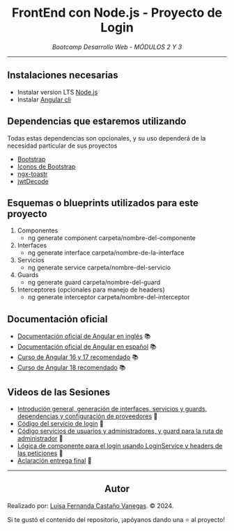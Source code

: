 <!-- Centrar el título -->
<h1 align="center">FrontEnd con Node.js - Proyecto de Login</h1>

<!-- Subtítulo -->
<p align="center"><em>Bootcamp Desarrollo Web - MÓDULOS 2 Y 3</em></p>

<!-- Separador -->
<hr>

<!-- Contenido de cada sección -->

## Instalaciones necesarias

- Instalar version LTS [Node.js](https://nodejs.org/en)
- Instalar [Angular cli](https://www.npmjs.com/package/@angular/cli)


## Dependencias que estaremos utilizando

<p>Todas estas dependencias son opcionales, y su uso dependerá de la necesidad particular de sus proyectos</p>

- [Bootstrap](https://www.npmjs.com/package/bootstrap)
- [Iconos de Bootstrap](https://www.npmjs.com/package/bootstrap-icons)
- [ngx-toastr](https://www.npmjs.com/package/ngx-toastr#setup-without-animations)
- [jwtDecode](https://www.npmjs.com/package/jwt-decode)

## Esquemas o blueprints utilizados para este proyecto

1. Componentes
    - ng generate component carpeta/nombre-del-componente
2. Interfaces
    - ng generate interface carpeta/nombre-de-la-interface
3. Servicios
    - ng generate service carpeta/nombre-del-servicio
4. Guards
    - ng generate guard carpeta/nombre-del-guard
5. Interceptores (opcionales para manejo de headers)
    - ng generate interceptor carpeta/nombre-del-interceptor

## Documentación oficial

- [Documentación oficial de Angular en inglés](https://angular.dev/overview) 📚
- [Documentación oficial de Angular en español](https://docs.angular.lat/) 📚
- [Curso de Angular 16 y 17 recomendado](https://www.youtube.com/watch?v=soInCF7nbDw) 📚
- [Curso de Angular 18 recomendado](https://www.youtube.com/watch?v=Qmci2rvN4F8&t=34s) 📚

## Videos de las Sesiones
<ul>
  <li><a href="https://www.youtube.com/watch?v=r8fzXvYcAtg&list=PLpD_vYWjZt11y0RdptTt9JkIafhOc-evL&index=64" target="_blank">Introdución general, generación de interfaces, servicios y guards, dependencias y configuración de proveedores</a> 🎥</li>

  <li><a href="https://www.youtube.com/watch?v=VtTX-oFkDtQ&list=PLpD_vYWjZt11y0RdptTt9JkIafhOc-evL&index=65" target="_blank">Código del servicio de login</a> 🎥</li>

  <li><a href="https://www.youtube.com/watch?v=GQMdUPsC5iM&list=PLpD_vYWjZt11y0RdptTt9JkIafhOc-evL&index=66" target="_blank">Código servicios de usuarios y administradores, y guard para la ruta de administrador</a> 🎥</li>

  <li><a href="https://www.youtube.com/watch?v=wFh-leaFU2M&list=PLpD_vYWjZt11y0RdptTt9JkIafhOc-evL&index=67" target="_blank">Lógica de componente para el login usando LoginService y headers de las peticiones</a> 🎥</li>

  <li><a href="https://www.youtube.com/watch?v=-RyxsAvWGrU&list=PLpD_vYWjZt11y0RdptTt9JkIafhOc-evL&index=68" target="_blank">Aclaración entrega final</a> 🎥</li>

</ul>

<!-- Separador -->
<hr>

<!-- Subtítulo de Autor -->
<h2 align="center">Autor</h2>

Realizado por: 
[Luisa Fernanda Castaño Vanegas](https://www.linkedin.com/in/luisacastanovanegas/). © 2024.
<br>

<!-- Mensaje de Estrellita -->
<p>Si te gustó el contenido del repositorio, ¡apóyanos dando una ⭐ al proyecto!</p>